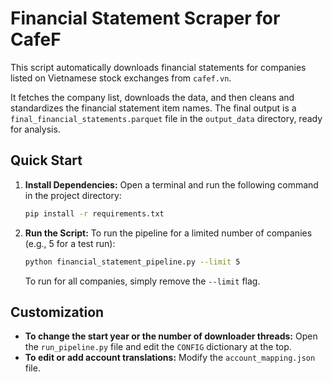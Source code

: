 # Financial Statement Scraper for CafeF

This script automatically downloads financial statements for companies listed on Vietnamese stock exchanges from `cafef.vn`.

It fetches the company list, downloads the data, and then cleans and standardizes the financial statement item names. The final output is a `final_financial_statements.parquet` file in the `output_data` directory, ready for analysis.

## Quick Start

1.  **Install Dependencies:**
    Open a terminal and run the following command in the project directory:
    ```bash
    pip install -r requirements.txt
    ```

2.  **Run the Script:**
    To run the pipeline for a limited number of companies (e.g., 5 for a test run):
    ```bash
    python financial_statement_pipeline.py --limit 5
    ```
    To run for all companies, simply remove the `--limit` flag.

## Customization

* **To change the start year or the number of downloader threads:** Open the `run_pipeline.py` file and edit the `CONFIG` dictionary at the top.
* **To edit or add account translations:** Modify the `account_mapping.json` file.